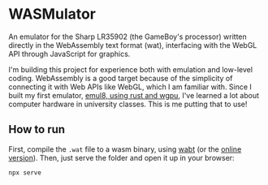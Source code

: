 # WASMulator
An emulator for the Sharp LR35902 (the GameBoy's processor) written directly in the WebAssembly text format (wat), interfacing with the WebGL API through JavaScript for graphics.

I'm building this project for experience both with emulation and low-level coding. WebAssembly is a good target because of the simplicity of connecting it with Web APIs like WebGL, which I am familiar with. Since I built my first emulator, [emul8, using rust and wgpu](https://github.com/jamesbmadden/emul8), I've learned a lot about computer hardware in university classes. This is me putting that to use!

## How to run
First, compile the `.wat` file to a wasm binary, using [wabt](https://github.com/WebAssembly/wabt) (or the [online version](https://webassembly.github.io/wabt/demo/wat2wasm/)).
Then, just serve the folder and open it up in your browser:
```
npx serve
```